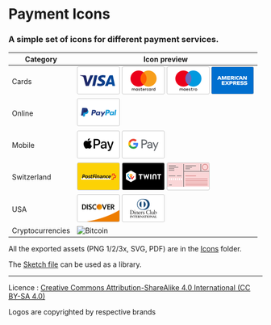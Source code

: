 # Payment Icons

### A simple set of icons for different payment services.

Category | Icon preview
------------ | -------------
Cards | ![Visa](https://github.com/skynebula/payment-icons/blob/master/Icons/Visa/payment_visa.png?raw=true) ![Mastercard](https://github.com/skynebula/payment-icons/blob/master/Icons/Mastercard/payment_mastercard.png?raw=true) ![Maestro](https://github.com/skynebula/payment-icons/blob/master/Icons/Maestro/payment_maestro.png?raw=true) ![American Express](https://github.com/skynebula/payment-icons/blob/master/Icons/American%20Express/payment_amex.png?raw=true) 
Online | ![PayPal](https://github.com/skynebula/payment-icons/blob/master/Icons/PayPal/payment_paypal.png?raw=true) 
Mobile | ![Apple Pay](https://github.com/skynebula/payment-icons/blob/master/Icons/Apple%20Pay/payment_applepay.png?raw=true) ![Google Pay](https://github.com/skynebula/payment-icons/blob/master/Icons/Google%20Pay/payment_googlepay.png?raw=true)
Switzerland | ![PostFinance](https://github.com/skynebula/payment-icons/blob/master/Icons/PostFinance/payment_postfinance.png?raw=true) ![Twint](https://github.com/skynebula/payment-icons/blob/master/Icons/Twint/payment_twint.png?raw=true) ![BVR](https://github.com/skynebula/payment-icons/blob/master/Icons/BVR/payment_bvr.png?raw=true)
USA | ![Discover](https://github.com/skynebula/payment-icons/blob/master/Icons/Discover/payment_discover.png?raw=true) ![Diners Club](https://github.com/skynebula/payment-icons/blob/master/Icons/Diners%20Club/payment_dinersclub.png?raw=true)
Cryptocurrencies | ![Bitcoin](https://github.com/skynebula/payment-icons/blob/master/Icons/Bircoin/payment_bitcoin.png?raw=true)

All the exported assets (PNG 1/2/3x, SVG, PDF) are in the [Icons](https://github.com/skynebula/payment-icons/tree/master/Icons) folder.

The [Sketch file](https://github.com/skynebula/payment-icons/blob/master/Payment-Icons.sketch) can be used as a library.

---

Licence : [Creative Commons Attribution-ShareAlike 4.0 International (CC BY-SA 4.0)](http://creativecommons.org/licenses/by-sa/4.0/)

Logos are copyrighted by respective brands
